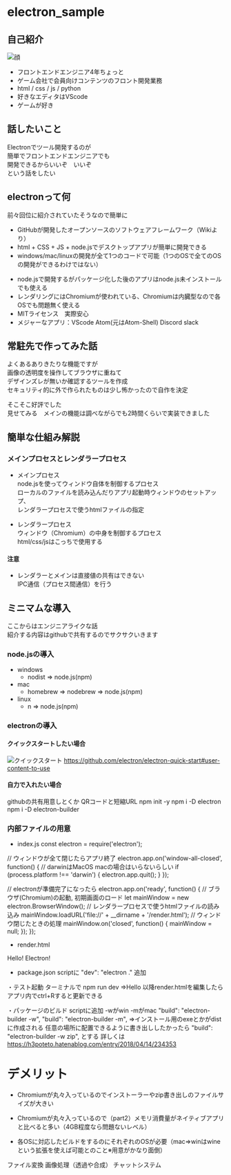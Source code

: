 # electron_sample



>>>

## 自己紹介
![顔](myface.jpg)

>>>

- フロントエンドエンジニア4年ちょっと
- ゲーム会社で会員向けコンテンツのフロント開発業務
- html / css / js / python
- 好きなエディタはVScode
- ゲームが好き

>>>

## 話したいこと

>>>

Electronでツール開発するのが  
簡単でフロントエンドエンジニアでも  
開発できるからいいぞ　いいぞ  
という話をしたい

>>>

## electronって何
前々回位に紹介されていたそうなので簡単に

>>>

- GitHubが開発したオープンソースのソフトウェアフレームワーク（Wikiより）
- html + CSS + JS + node.jsでデスクトップアプリが簡単に開発できる
- windows/mac/linuxの開発が全て1つのコードで可能（1つのOSで全てのOSの開発ができるわけではない）

>>>

- node.jsで開発するがパッケージ化した後のアプリはnode.js未インストールでも使える
- レンダリングにはChromiumが使われている、Chromiumは内臓型なので各OSでも問題無く使える
- MITライセンス　実際安心
- メジャーなアプリ：VScode Atom(元はAtom-Shell) Discord slack

>>>

## 常駐先で作ってみた話
よくあるありきたりな機能ですが  
画像の透明度を操作してブラウザに重ねて  
デザインズレが無いか確認するツールを作成  
セキュリティ的に外で作られたものは少し怖かったので自作を決定  

>>>

そこそこ好評でした  
見せてみる　メインの機能は調べながらでも2時間くらいで実装できました

>>>

## 簡単な仕組み解説

>>>

### メインプロセスとレンダラープロセス

>>>

- メインプロセス  
node.jsを使ってウィンドウ自体を制御するプロセス  
ローカルのファイルを読み込んだりアプリ起動時ウィンドウのセットアップ、  
レンダラープロセスで使うhtmlファイルの指定  

>>>

- レンダラープロセス  
ウィンドウ（Chromium）の中身を制御するプロセス  
html/css/jsはこっちで使用する  

>>>

#### 注意
- レンダラーとメインは直接値の共有はできない  
IPC通信（プロセス間通信）を行う  

>>>

## ミニマムな導入
ここからはエンジニアライクな話  
紹介する内容はgithubで共有するのでサクサクいきます

>>>

### node.jsの導入
- windows
    - nodist ⇒ node.js(npm)
- mac
    - homebrew ⇒ nodebrew ⇒ node.js(npm)
- linux
    - n ⇒ node.js(npm)

>>>

### electronの導入
#### クイックスタートしたい場合
![クイックスタート](quickstart.png)
https://github.com/electron/electron-quick-start#user-content-to-use

>>>

#### 自力で入れたい場合
githubの共有用意しとくか QRコードと短縮URL
npm init -y
npm i -D electron
npm i -D electron-builder

>>>

### 内部ファイルの用意
- index.js
const electron = require('electron');

// ウィンドウが全て閉じたらアプリ終了
electron.app.on('window-all-closed', function() {
    // darwinはMacOS macの場合はいらないらしい
    if (process.platform !== 'darwin') {
        electron.app.quit();
    }
});

// electronが準備完了になったら
electron.app.on('ready', function() {
    // ブラウザ(Chromium)の起動, 初期画面のロード
    let mainWindow = new electron.BrowserWindow();
    // レンダラープロセスで使うhtmlファイルの読み込み
    mainWindow.loadURL('file://' + __dirname + '/render.html');
    // ウィンドウ閉じたときの処理
    mainWindow.on('closed', function() {
        mainWindow = null;
    });
});

>>>

- render.html
<!DOCTYPE html>
<html>
    <head>
        <meta charset="UTF-8">
        <title>render</title>
    </head>
    <body>
        <p>Hello! Electron!</p>
    </body>
</html>

>>>

- package.json
scriptに
"dev": "electron ."
追加

>>>

・テスト起動
ターミナルで npm run dev
⇒Hello
以降render.htmlを編集したら アプリ内でctrl+Rすると更新できる

>>>

・パッケージのビルド
scriptに追加 -wがwin -mがmac
"build": "electron-builder -w",
"build": "electron-builder -m",
⇒インストール用のexeとかがdistに作成される
任意の場所に配置できるように書き出ししたかったら
"build": "electron-builder -w zip",
とする
詳しくは
https://h3poteto.hatenablog.com/entry/2018/04/14/234353

>>>

# デメリット
- Chromiumが丸々入っているのでインストーラーやzip書き出しのファイルサイズが大きい

>>>

- Chromiumが丸々入っているので（part2）メモリ消費量がネイティブアプリと比べると多い（4GB程度なら問題ないレベル）

>>>

- 各OSに対応したビルドをするのにそれぞれのOSが必要（mac⇒winはwineという拡張を使えば可能とのこと※用意がかなり面倒）

>>>

ファイル変換
画像処理（透過や合成）
チャットシステム
